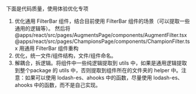 下面是代码质量，使用体验优化专项

1. 优化通用 FilterBar 组件，结合目前使用 FilterBar 组件的场景（可以提取一些通用的逻辑等）。 然后将 @apps/react/src/pages/AugmentsPage/components/AugmentFilter.tsx @apps/react/src/pages/ChampionsPage/components/ChampionFilter.tsx 用通用 FilterBar 组件重构
2.  优化，统一文件/组件结构，文件/组件命名。
3. 解耦合，拆逻辑。将组件中一些纯逻辑提取到 utils 中，如果是通用逻辑提取到整个package 的 utils 中，否则提取到组件所在的文件夹的 helper 中。注意：如果可以使用 lodash-es、ahooks 中的函数，尽量使用 lodash-es、ahooks 中的函数，而不是自己实现。


